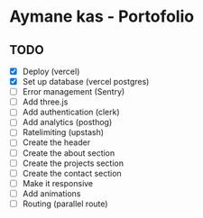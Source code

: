 # Aymane kas - Portofolio

## TODO
- [x] Deploy (vercel)
- [x] Set up database (vercel postgres)
- [ ] Error management (Sentry)
- [ ] Add three.js
- [ ] Add authentication (clerk)
- [ ] Add analytics (posthog)
- [ ] Ratelimiting (upstash)
- [ ] Create the header
- [ ] Create the about section
- [ ] Create the projects section
- [ ] Create the contact section
- [ ] Make it responsive
- [ ] Add animations
- [ ] Routing (parallel route)